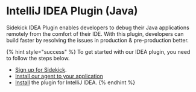 # IntelliJ IDEA Plugin (Java)

Sidekick IDEA Plugin enables developers to debug their Java applications remotely from the comfort of their IDE. With this plugin, developers can build faster by resolving the issues in production & pre-production better.

{% hint style="success" %}
To get started with our IDEA plugin, you need to follow the steps below.&#x20;

* [Sign up for Sidekick](../../installation/signup-with-thundra-sidekick.md).&#x20;
* [Install our agent to your application](../../agents/java/)
* [Install](https://plugins.jetbrains.com/plugin/18566-sidekick) the plugin for IntelliJ IDEA.&#x20;
{% endhint %}
